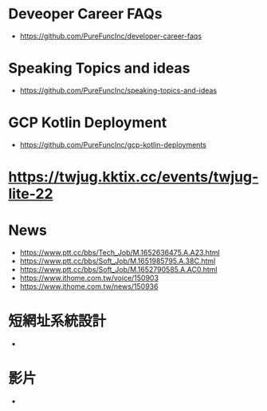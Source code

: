 # Deveoper Career FAQs
* https://github.com/PureFuncInc/developer-career-faqs

# Speaking Topics and ideas
* https://github.com/PureFuncInc/speaking-topics-and-ideas 

# GCP Kotlin Deployment
* https://github.com/PureFuncInc/gcp-kotlin-deployments

# https://twjug.kktix.cc/events/twjug-lite-22

# News
* https://www.ptt.cc/bbs/Tech_Job/M.1652636475.A.A23.html
* https://www.ptt.cc/bbs/Soft_Job/M.1651985795.A.38C.html
* https://www.ptt.cc/bbs/Soft_Job/M.1652790585.A.AC0.html
* https://www.ithome.com.tw/voice/150903
* https://www.ithome.com.tw/news/150936

# 短網址系統設計
* 

# 影片
* 

